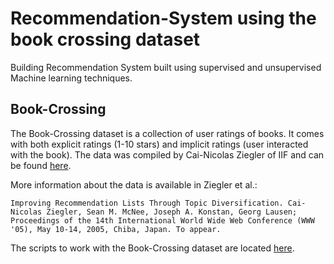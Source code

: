 # Recommendation-System using the book crossing dataset
Building Recommendation System built using supervised and unsupervised Machine learning techniques. 

## Book-Crossing
The Book-Crossing dataset is a collection of user ratings of books. It comes with both explicit ratings (1-10 stars) and implicit ratings (user interacted with the book).
The data was compiled by Cai-Nicolas Ziegler of IIF and can be found [here](http://www2.informatik.uni-freiburg.de/~cziegler/BX/).

More information about the data is available in Ziegler et al.:

`Improving Recommendation Lists Through Topic Diversification. Cai-Nicolas Ziegler, Sean M. McNee, Joseph A. Konstan, Georg Lausen; Proceedings of the 14th International World Wide Web Conference (WWW '05), May 10-14, 2005, Chiba, Japan. To appear.`

The scripts to work with the Book-Crossing dataset are located [here](https://github.com/Lab41/hermes/tree/master/src/utils/book_crossing_etl).
